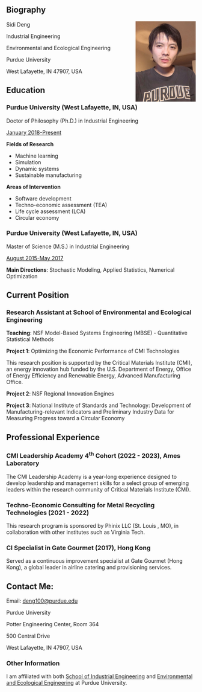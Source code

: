 <meta name="google-site-verification" content="wXw4iY7Q0ywPhGQbXhdnZ3VxrOAoKzdHihOsWPD9jcU" />

## Biography

Sidi Deng <img align = "right" width = "160" src="/Image/29July22.jpg" title = "Biography" >




Industrial Engineering

Environmental and Ecological Engineering

Purdue University

West Lafayette, IN 47907, USA


## Education


### Purdue University (West Lafayette, IN, USA)


Doctor of Philosophy (Ph.D.) in Industrial Engineering 

<ins>January 2018-Present</ins>

**Fields of Research**
- Machine learning
- Simulation
- Dynamic systems
- Sustainable manufacturing

**Areas of Intervention**
- Software development
- Techno-economic assessment (TEA)
- Life cycle assessment (LCA)
- Circular economy 



### Purdue University (West Lafayette, IN, USA)


Master of Science (M.S.) in Industrial Engineering 

<ins>August 2015-May 2017</ins>

**Main Directions**: Stochastic Modeling, Applied Statistics, Numerical Optimization

## Current Position
### Research Assistant at School of Environmental and Ecological Engineering

**Teaching**: NSF Model-Based Systems Engineering (MBSE) - Quantitative Statistical Methods

**Project 1**: Optimizing the Economic Performance of CMI Technologies

This research position is supported by the Critical Materials Institute (CMI), an energy innovation hub funded by the U.S. Department of Energy, Office of Energy Efficiency and Renewable Energy, Advanced Manufacturing Office.

**Project 2**: NSF Regional Innovation Engines

**Project 3**: National Institute of Standards and Technology: Development of Manufacturing-relevant Indicators and Preliminary Industry Data for Measuring Progress toward a Circular Economy

## Professional Experience

### CMI Leadership Academy 4<sup>th</sup> Cohort (2022 - 2023), Ames Laboratory
The CMI Leadership Academy is a year-long experience designed to develop leadership and management skills for a select group of emerging leaders within the research community of Critical Materials Institute (CMI). 

### Techno-Economic Consulting for Metal Recycling Technologies (2021 - 2022)

This research program is sponsored by Phinix LLC (St. Louis , MO), in collaboration with other institutes such as Virginia Tech.

### CI Specialist in Gate Gourmet (2017), Hong Kong  

Served as a continuous improvement specialist at Gate Gourmet (Hong Kong), a global leader in airline catering and provisioning services.



## Contact Me:

Email: <deng100@purdue.edu>

Purdue University

Potter Engineering Center, Room 364

500 Central Drive

West Lafayette, IN 47907, USA

### Other Information

I am affiliated with both [School of Industrial Engineering](https://engineering.purdue.edu/IE) and [Environmental and Ecological Engineering](https://engineering.purdue.edu/EEE) at Purdue University.

